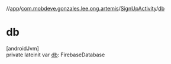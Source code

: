 //[app](../../../index.md)/[com.mobdeve.gonzales.lee.ong.artemis](../index.md)/[SignUpActivity](index.md)/[db](db.md)

# db

[androidJvm]\
private lateinit var [db](db.md): FirebaseDatabase
